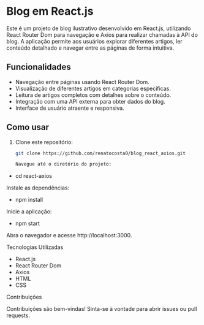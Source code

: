 # Blog em React.js

Este é um projeto de blog ilustrativo desenvolvido em React.js, utilizando React Router Dom para navegação e Axios para realizar chamadas à API do blog. A aplicação permite aos usuários explorar diferentes artigos, ler conteúdo detalhado e navegar entre as páginas de forma intuitiva.

## Funcionalidades

- Navegação entre páginas usando React Router Dom.
- Visualização de diferentes artigos em categorias específicas.
- Leitura de artigos completos com detalhes sobre o conteúdo.
- Integração com uma API externa para obter dados do blog.
- Interface de usuário atraente e responsiva.

## Como usar

1. Clone este repositório:

   ```bash
   git clone https://github.com/renatocosta0/blog_react_axios.git

   Navegue até o diretório do projeto:
- cd react-axios
  
Instale as dependências:
- npm install
  
Inicie a aplicação:
- npm start
  
Abra o navegador e acesse http://localhost:3000.

Tecnologias Utilizadas
- React.js
- React Router Dom
- Axios
- HTML
- CSS

Contribuições

Contribuições são bem-vindas! Sinta-se à vontade para abrir issues ou pull requests.
